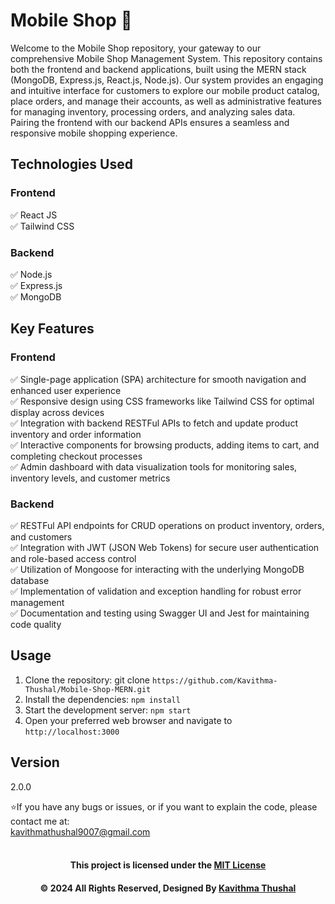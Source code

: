 # Mobile Shop 📱

Welcome to the Mobile Shop repository, your gateway to our comprehensive Mobile Shop Management System. This repository
contains both the frontend and backend applications, built using the MERN stack (MongoDB, Express.js, React.js,
Node.js). Our system provides an engaging and intuitive interface for customers to explore our mobile product catalog,
place orders, and manage their accounts, as well as administrative features for managing inventory, processing orders,
and analyzing sales data. Pairing the frontend with our backend APIs ensures a seamless and responsive mobile shopping
experience.

## Technologies Used

### Frontend

✅ React JS<br/>
✅ Tailwind CSS<br/>

### Backend

✅ Node.js<br/>
✅ Express.js<br/>
✅ MongoDB<br/>

## Key Features

### Frontend

✅ Single-page application (SPA) architecture for smooth navigation and enhanced user experience<br/>
✅ Responsive design using CSS frameworks like Tailwind CSS for optimal display across devices<br/>
✅ Integration with backend RESTFul APIs to fetch and update product inventory and order information<br/>
✅ Interactive components for browsing products, adding items to cart, and completing checkout processes<br/>
✅ Admin dashboard with data visualization tools for monitoring sales, inventory levels, and customer metrics<br/>

### Backend

✅ RESTFul API endpoints for CRUD operations on product inventory, orders, and customers<br/>
✅ Integration with JWT (JSON Web Tokens) for secure user authentication and role-based access control<br/>
✅ Utilization of Mongoose for interacting with the underlying MongoDB database<br/>
✅ Implementation of validation and exception handling for robust error management<br/>
✅ Documentation and testing using Swagger UI and Jest for maintaining code quality<br/>

## Usage

1. Clone the repository: git clone `https://github.com/Kavithma-Thushal/Mobile-Shop-MERN.git`
2. Install the dependencies: `npm install`
3. Start the development server: `npm start`
4. Open your preferred web browser and navigate to `http://localhost:3000`

## Version

2.0.0

⭐️If you have any bugs or issues, or if you want to explain the code, please contact me at:<br/>
[kavithmathushal9007@gmail.com](mailto:kavithmathushal9007@gmail.com)<br/><br/>

<div align="center">

#### This project is licensed under the [MIT License](LICENSE)

#### © 2024 All Rights Reserved, Designed By [Kavithma Thushal](https://github.com/Kavithma-Thushal)

</div>